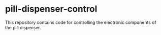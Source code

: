 # pill-dispenser-control
This repository contains code for controlling the electronic components of the pill dispenser.
